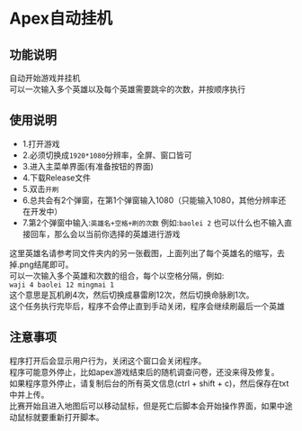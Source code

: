 # Apex自动挂机

## 功能说明
自动开始游戏并挂机<br>
可以一次输入多个英雄以及每个英雄需要跳伞的次数，并按顺序执行

## 使用说明

 - 1.打开游戏
 - 2.必须切换成`1920*1080`分辨率，全屏、窗口皆可
 - 3.进入主菜单界面(有准备按钮的界面)
 - 4.下载Release文件
 - 5.双击`开刷`
 - 6.总共会有2个弹窗，在第1个弹窗输入1080（只能输入1080，其他分辨率还在开发中）
 - 7.第2个弹窗中输入:`英雄名+空格+刷的次数` 例如:`baolei 2`
也可以什么也不输入直接回车，那么会以当前你选择的英雄进行游戏

这里英雄名请参考同文件夹内的另一张截图，上面列出了每个英雄名的缩写，去掉.png结尾即可。<br>
可以一次输入多个英雄和次数的组合，每个以空格分隔，例如:<br>
`waji 4 baolei 12 mingmai 1` <br>
这个意思是瓦机刷4次，然后切换成暴雷刷12次，然后切换命脉刷1次。<br>
这个任务执行完毕后，程序不会停止直到手动关闭，程序会继续刷最后一个英雄 <br>

## 注意事项
程序打开后会显示用户行为，关闭这个窗口会关闭程序。<br>
程序可能意外停止，比如apex游戏结束后的随机调查问卷，还没来得及修复。<br>
如果程序意外停止，请复制后台的所有英文信息(ctrl + shift + c)，然后保存在txt中并上传。<br>
比赛开始且进入地图后可以移动鼠标，但是死亡后脚本会开始操作界面，如果中途动鼠标就要重新打开脚本。<br>
